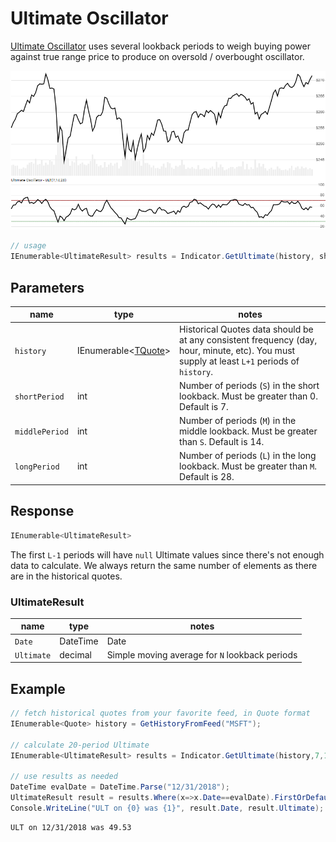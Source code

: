 ﻿# Ultimate Oscillator

[Ultimate Oscillator](https://en.wikipedia.org/wiki/Ultimate_oscillator) uses several lookback periods to weigh buying power against true range price to produce on oversold / overbought oscillator.

![image](chart.png)

```csharp
// usage
IEnumerable<UltimateResult> results = Indicator.GetUltimate(history, shortPeriod, middlePeriod, longPeriod);  
```

## Parameters

| name | type | notes
| -- |-- |--
| `history` | IEnumerable\<[TQuote](../../docs/GUIDE.md#quote)\> | Historical Quotes data should be at any consistent frequency (day, hour, minute, etc).  You must supply at least `L+1` periods of `history`.
| `shortPeriod` | int | Number of periods (`S`) in the short lookback.  Must be greater than 0.  Default is 7.
| `middlePeriod` | int | Number of periods (`M`) in the middle lookback.  Must be greater than `S`.  Default is 14.
| `longPeriod` | int | Number of periods (`L`) in the long lookback.  Must be greater than `M`.  Default is 28.

## Response

```csharp
IEnumerable<UltimateResult>
```

The first `L-1` periods will have `null` Ultimate values since there's not enough data to calculate.  We always return the same number of elements as there are in the historical quotes.

### UltimateResult

| name | type | notes
| -- |-- |--
| `Date` | DateTime | Date
| `Ultimate` | decimal | Simple moving average for `N` lookback periods

## Example

```csharp
// fetch historical quotes from your favorite feed, in Quote format
IEnumerable<Quote> history = GetHistoryFromFeed("MSFT");

// calculate 20-period Ultimate
IEnumerable<UltimateResult> results = Indicator.GetUltimate(history,7,14,28);

// use results as needed
DateTime evalDate = DateTime.Parse("12/31/2018");
UltimateResult result = results.Where(x=>x.Date==evalDate).FirstOrDefault();
Console.WriteLine("ULT on {0} was {1}", result.Date, result.Ultimate);
```

```bash
ULT on 12/31/2018 was 49.53
```
